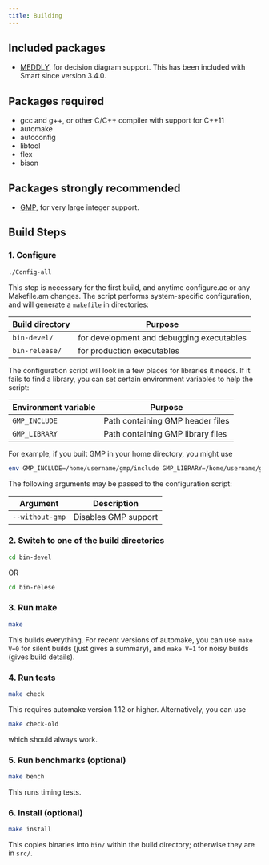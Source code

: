 ```yaml
---
title: Building
---
```


## Included packages

* [MEDDLY](https://asminer.github.io/meddly/), for decision diagram support.
  This has been included with Smart since version 3.4.0.


## Packages required 

* gcc and g++, or other C/C++ compiler with support for C++11
* automake
* autoconfig
* libtool
* flex
* bison


## Packages strongly recommended 

* [GMP](https://gmplib.org), for very large integer support.


## Build Steps

### 1.  Configure

```bash
./Config-all
```

This step is necessary for the first build, and anytime
configure.ac or any Makefile.am changes.  The script performs
system-specific configuration,
and will generate a ```makefile``` in directories:

Build directory     |  Purpose
--- | ---
```bin-devel/```    |  for development and debugging executables
```bin-release/ ``` |  for production executables


The configuration script will look in a few places for libraries it needs.
If it fails to find a library, you can set certain environment variables
to help the script:

Environment variable  |  Purpose
--- | ---
```GMP_INCLUDE``` | Path containing GMP header files
```GMP_LIBRARY``` | Path containing GMP library files

For example, if you built GMP in your home directory, 
you might use
```bash
env GMP_INCLUDE=/home/username/gmp/include GMP_LIBRARY=/home/username/gmp/lib ./Config-all
```


The following arguments may be passed to the configuration script:

Argument | Description
-------- | -----------
```--without-gmp``` | Disables GMP support 


      
### 2.  Switch to one of the build directories

```bash
cd bin-devel
```
OR
```bash
cd bin-relese
```


### 3.  Run make

```bash
make
```

This builds everything.  For recent versions of automake,
you can use
```make V=0``` for silent builds (just gives a summary), and
```make V=1``` for noisy builds (gives build details).

### 4.  Run tests

```bash
make check
```
This requires automake version 1.12 or higher.
Alternatively, you can use
```bash
make check-old
```
which should always work.
    

### 5.  Run benchmarks (optional)

```bash
make bench
```
This runs timing tests.

### 6.  Install (optional)

```bash
make install
```
This copies binaries into ```bin/``` within the build directory;
otherwise they are in ```src/```.

